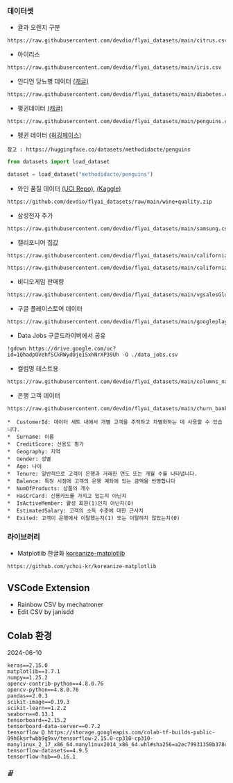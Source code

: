 ### 데이터셋
- 귤과 오렌지 구분
```
https://raw.githubusercontent.com/devdio/flyai_datasets/main/citrus.csv
```
-  아이리스
```
https://raw.githubusercontent.com/devdio/flyai_datasets/main/iris.csv
```
- 인디언 당뇨병 데이터 [(캐글)](https://www.kaggle.com/datasets/uciml/pima-indians-diabetes-database)
```
https://raw.githubusercontent.com/devdio/flyai_datasets/main/diabetes.csv
```

- 평귄데이터 [(캐글)](https://www.kaggle.com/datasets/parulpandey/palmer-archipelago-antarctica-penguin-data)
```
https://raw.githubusercontent.com/devdio/flyai_datasets/main/penguins.csv
```
- 펭귄 데이터 [(허깅페이스)](https://huggingface.co/datasets/methodidacte/penguins)
```
참고 : https://huggingface.co/datasets/methodidacte/penguins
```
```python
from datasets import load_dataset

dataset = load_dataset("methodidacte/penguins")
```
- 와인 품질 데이터 [(UCI Repo)](https://archive.ics.uci.edu/dataset/186/wine+quality), [(Kaggle)](https://www.kaggle.com/datasets/uciml/red-wine-quality-cortez-et-al-2009?resource=download)
```
https://github.com/devdio/flyai_datasets/raw/main/wine+quality.zip
```


- 삼성전자 주가
```
https://raw.githubusercontent.com/devdio/flyai_datasets/main/samsung.csv
```
  
- 캘리포니어 집값
```
https://raw.githubusercontent.com/devdio/flyai_datasets/main/california_housing_train.csv
```
```
https://raw.githubusercontent.com/devdio/flyai_datasets/main/california_housing_test.csv
```
- 비디오게임 판매량
```
https://raw.githubusercontent.com/devdio/flyai_datasets/main/vgsalesGlobale.csv
```
- 구글 플레이스토어 데이터
```
https://raw.githubusercontent.com/devdio/flyai_datasets/main/googleplaystore.csv
```

- Data Jobs
구글드라이버에서 공유
```
!gdown https://drive.google.com/uc?id=1QhadpOVehfSCkRWydOje1SxhNrXP39Uh -O ./data_jobs.csv
```

- 컬럼명 테스트용
```
https://raw.githubusercontent.com/devdio/flyai_datasets/main/columns_name_test.csv
```


- 은행 고객 데이터
```
https://raw.githubusercontent.com/devdio/flyai_datasets/main/churn_bank.csv
```
```
*  CustomerId: 데이터 세트 내에서 개별 고객을 추적하고 차별화하는 데 사용할 수 있습니다.
*  Surname: 이름
*  CreditScore: 신용도 평가
*  Geography: 지역
*  Gender: 성별
*  Age: 나이
*  Tenure: 일반적으로 고객이 은행과 거래한 연도 또는 개월 수를 나타냅니다.
*  Balance: 특정 시점에 고객의 은행 계좌에 있는 금액을 반영합니다
*  NumOfProducts: 상품의 개수
*  HasCrCard: 신용카드를 가지고 있는지 아닌지 
*  IsActiveMember: 활성 회원(1)인지 아닌지(0)
*  EstimatedSalary: 고객의 소득 수준에 대한 근사치
*  Exited: 고객이 은행에서 이탈했는지(1) 또는 이탈하지 않았는지(0)
```

### 라이브러리
- Matplotlib 한글화
[koreanize-matplotlib](https://github.com/ychoi-kr/koreanize-matplotlib)
```
https://github.com/ychoi-kr/koreanize-matplotlib
```  

## VSCode Extension
- Rainbow CSV by mechatroner
- Edit CSV by janisdd

## Colab 환경 
2024-06-10
```
keras==2.15.0
matplotlib==3.7.1
numpy==1.25.2
opencv-contrib-python==4.8.0.76
opencv-python==4.8.0.76
pandas==2.0.3
scikit-image==0.19.3
scikit-learn==1.2.2
seaborn==0.13.1
tensorboard==2.15.2
tensorboard-data-server==0.7.2
tensorflow @ https://storage.googleapis.com/colab-tf-builds-public-09h6ksrfwbb9g9xv/tensorflow-2.15.0-cp310-cp310-manylinux_2_17_x86_64.manylinux2014_x86_64.whl#sha256=a2ec79931350b378c1ef300ca836b52a55751acb71a433582508a07f0de57c42
tensorflow-datasets==4.9.5
tensorflow-hub==0.16.1
```
##### 끝
